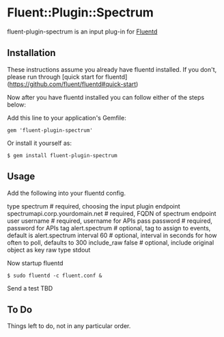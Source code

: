 # Fluent::Plugin::Spectrum

fluent-plugin-spectrum is an input plug-in for [Fluentd](http://fluentd.org)

## Installation

These instructions assume you already have fluentd installed. 
If you don't, please run through [quick start for fluentd] (https://github.com/fluent/fluentd#quick-start)

Now after you have fluentd installed you can follow either of the steps below:

Add this line to your application's Gemfile:

    gem 'fluent-plugin-spectrum'

Or install it yourself as:

    $ gem install fluent-plugin-spectrum

## Usage
Add the following into your fluentd config.

  <source>
   type spectrum															# required, choosing the input plugin
   endpoint spectrumapi.corp.yourdomain.net		# required, FQDN of spectrum endpoint
   user username															# required, username for APIs
   pass password															# required, password for APIs
   tag alert.spectrum													# optional, tag to assign to events, default is alert.spectrum
   interval 60																# optional, interval in seconds for how often to poll, defaults to 300
   include_raw false													# optional, include original object as key raw
  </source>

  <match alert.spectrum>
   type stdout
  </match>

Now startup fluentd

    $ sudo fluentd -c fluent.conf &

Send a test 
    TBD

## To Do
Things left to do, not in any particular order.